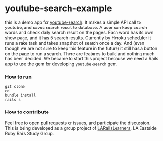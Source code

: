 # youtube-search-example

this is a demo app for [youtube-search](https://github.com/LARailsLearners/youtube-search). It makes a simple API call to youtube, and saves search result to database. A user can keep search words and check daily search result on the pages. Each word has its own show page, and it has 5 search results. Currently by Heroku scheduler it runs a rake task and takes snapshot of search once a day. And (even though we are not sure to keep this feature in the future) it still has a button  on the page to run a search. There are features to build and nothing much has been decided. We became to start this project because we need a Rails app to use the gem for developing `youtube-search` gem.

### How to run

```
git clone
cd
bundle install
rails s
```

### How to contribute

Feel free to open pull requests or issues, and participate the discussion. This is being developed as a group project of [LARailsLearners](https://github.com/larailslearners), LA Eastside Ruby Rails Study Group.
